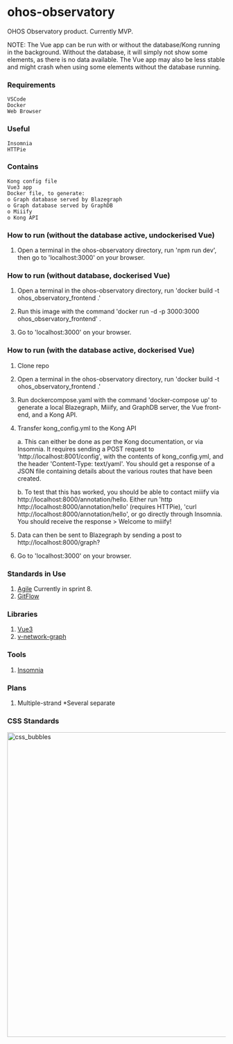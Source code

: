 # ohos-observatory

OHOS Observatory product. Currently MVP. 

NOTE: The Vue app can be run with or without the database/Kong running in the background. Without the database, it will simply not show some elements, as there is no data available. The Vue app may also be less stable and might crash when using some elements without the database running.

### Requirements

    VSCode
    Docker
    Web Browser

### Useful

    Insomnia
    HTTPie

### Contains

    Kong config file
    Vue3 app
    Docker file, to generate:
    o Graph database served by Blazegraph
    o Graph database served by GraphDB
    o Miiify
    o Kong API

### How to run (without the database active, undockerised Vue)

1. Open a terminal in the ohos-observatory directory, run 'npm run dev', then go to 'localhost:3000' on your browser.

### How to run (without database, dockerised Vue)

1. Open a terminal in the ohos-observatory directory, run 'docker build -t ohos_observatory_frontend .'

2. Run this image with the command 'docker run -d -p 3000:3000 ohos_observatory_frontend' .

3. Go to 'localhost:3000' on your browser.

### How to run (with the database active, dockerised Vue)

1. Clone repo

2. Open a terminal in the ohos-observatory directory, run 'docker build -t ohos_observatory_frontend .'

3. Run dockercompose.yaml with the command 'docker-compose up' to generate a local Blazegraph, Miiify, and GraphDB server, the Vue front-end, and a Kong API.

4. Transfer kong_config.yml to the Kong API

    a. This can either be done as per the Kong documentation, or via Insomnia. It requires sending a POST request to 'http://localhost:8001/config', with the contents of kong_config.yml, and the header 'Content-Type: text/yaml'. You should get a response of a JSON file containing details about the various routes that have been created.

    b. To test that this has worked, you should be able to contact miiify via http://localhost:8000/annotation/hello. Either run 'http http://localhost:8000/annotation/hello' (requires HTTPie), 'curl http://localhost:8000/annotation/hello', or go directly through Insomnia. You should receive the response > Welcome to miiify!

5. Data can then be sent to Blazegraph by sending a post to http://localhost:8000/graph?

6. Go to 'localhost:3000' on your browser.


### Standards in Use

1. [Agile](https://www.atlassian.com/agile#:~:text=Agile%20is%20an%20iterative%20approach,small%2C%20but%20consumable%2C%20increments.) Currently in sprint 8.
2. [GitFlow](https://nvie.com/posts/a-successful-git-branching-model/)

### Libraries

1. [Vue3](https://vuejs.org)
2. [v-network-graph](https://dash14.github.io/v-network-graph/)

### Tools

1. [Insomnia](https://insomnia.rest)

### Plans

1. Multiple-strand
  *Several separate 
  
  
### CSS Standards

<img width="702" alt="css_bubbles" src="https://user-images.githubusercontent.com/105296158/180017918-b9a29ea1-8b94-4287-9973-0013fd4724ad.PNG">
